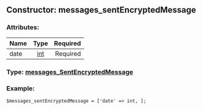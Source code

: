 ## Constructor: messages\_sentEncryptedMessage  

### Attributes:

| Name     |    Type       | Required |
|----------|:-------------:|---------:|
|date|[int](../types/int.md) | Required|


### Type: [messages\_SentEncryptedMessage](../types/messages\_SentEncryptedMessage.md)

### Example:


```
$messages_sentEncryptedMessage = ['date' => int, ];
```